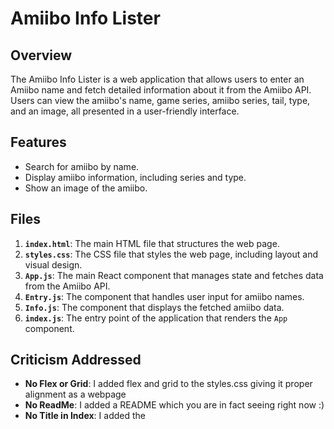 # Amiibo Info Lister

## Overview

The Amiibo Info Lister is a web application that allows users to enter an Amiibo name and fetch detailed information about it from the Amiibo API. Users can view the amiibo's name, game series, amiibo series, tail, type, and an image, all presented in a user-friendly interface.

## Features

- Search for amiibo by name.
- Display amiibo information, including series and type.
- Show an image of the amiibo.

## Files

1. **`index.html`**: The main HTML file that structures the web page.
2. **`styles.css`**: The CSS file that styles the web page, including layout and visual design.
3. **`App.js`**: The main React component that manages state and fetches data from the Amiibo API.
4. **`Entry.js`**: The component that handles user input for amiibo names.
5. **`Info.js`**: The component that displays the fetched amiibo data.
6. **`index.js`**: The entry point of the application that renders the `App` component.

## Criticism Addressed

- **No Flex or Grid**: I added flex and grid to the styles.css giving it proper alignment as a webpage
- **No ReadMe**: I added a README which you are in fact seeing right now :)
- **No Title in Index**: I added the <title> with the Amiibo Info Lister name to it


